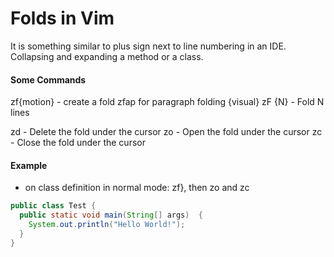 # Folds in Vim
It is something similar to plus sign next to line numbering in an IDE. 
Collapsing and expanding a method or a class.

#### Some Commands
zf{motion}        - create a fold zfap for paragraph folding
{visual}
zF {N}            - Fold N lines

zd                - Delete the fold under the cursor
zo                - Open the fold under the cursor
zc                - Close the fold under the cursor

#### Example
- on class definition in normal mode: zf}, then zo and zc

```java
public class Test {
  public static void main(String[] args)  {
    System.out.println("Hello World!");
  }
}
```




